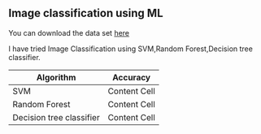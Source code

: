 ## Image classification using ML
You can download the data set [here](https://www.kaggle.com/ashishsaxena2209/animal-image-datasetdog-cat-and-panda)

I have tried Image Classification using SVM,Random Forest,Decision tree classifier.

| Algorithm  | Accuracy |
| ------------- | ------------- |
| SVM  | Content Cell  |
| Random Forest  | Content Cell  |
| Decision tree classifier  | Content Cell  |

